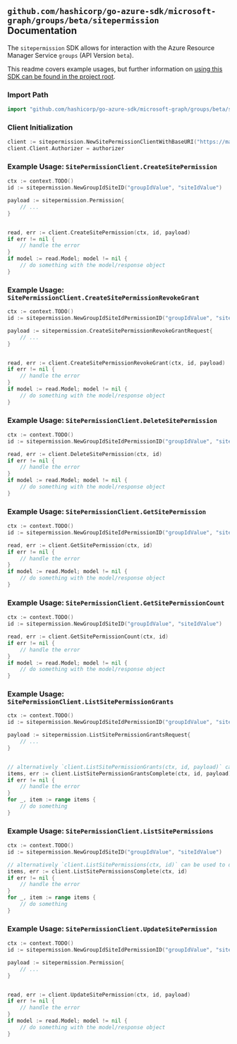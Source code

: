 
## `github.com/hashicorp/go-azure-sdk/microsoft-graph/groups/beta/sitepermission` Documentation

The `sitepermission` SDK allows for interaction with the Azure Resource Manager Service `groups` (API Version `beta`).

This readme covers example usages, but further information on [using this SDK can be found in the project root](https://github.com/hashicorp/go-azure-sdk/tree/main/docs).

### Import Path

```go
import "github.com/hashicorp/go-azure-sdk/microsoft-graph/groups/beta/sitepermission"
```


### Client Initialization

```go
client := sitepermission.NewSitePermissionClientWithBaseURI("https://management.azure.com")
client.Client.Authorizer = authorizer
```


### Example Usage: `SitePermissionClient.CreateSitePermission`

```go
ctx := context.TODO()
id := sitepermission.NewGroupIdSiteID("groupIdValue", "siteIdValue")

payload := sitepermission.Permission{
	// ...
}


read, err := client.CreateSitePermission(ctx, id, payload)
if err != nil {
	// handle the error
}
if model := read.Model; model != nil {
	// do something with the model/response object
}
```


### Example Usage: `SitePermissionClient.CreateSitePermissionRevokeGrant`

```go
ctx := context.TODO()
id := sitepermission.NewGroupIdSiteIdPermissionID("groupIdValue", "siteIdValue", "permissionIdValue")

payload := sitepermission.CreateSitePermissionRevokeGrantRequest{
	// ...
}


read, err := client.CreateSitePermissionRevokeGrant(ctx, id, payload)
if err != nil {
	// handle the error
}
if model := read.Model; model != nil {
	// do something with the model/response object
}
```


### Example Usage: `SitePermissionClient.DeleteSitePermission`

```go
ctx := context.TODO()
id := sitepermission.NewGroupIdSiteIdPermissionID("groupIdValue", "siteIdValue", "permissionIdValue")

read, err := client.DeleteSitePermission(ctx, id)
if err != nil {
	// handle the error
}
if model := read.Model; model != nil {
	// do something with the model/response object
}
```


### Example Usage: `SitePermissionClient.GetSitePermission`

```go
ctx := context.TODO()
id := sitepermission.NewGroupIdSiteIdPermissionID("groupIdValue", "siteIdValue", "permissionIdValue")

read, err := client.GetSitePermission(ctx, id)
if err != nil {
	// handle the error
}
if model := read.Model; model != nil {
	// do something with the model/response object
}
```


### Example Usage: `SitePermissionClient.GetSitePermissionCount`

```go
ctx := context.TODO()
id := sitepermission.NewGroupIdSiteID("groupIdValue", "siteIdValue")

read, err := client.GetSitePermissionCount(ctx, id)
if err != nil {
	// handle the error
}
if model := read.Model; model != nil {
	// do something with the model/response object
}
```


### Example Usage: `SitePermissionClient.ListSitePermissionGrants`

```go
ctx := context.TODO()
id := sitepermission.NewGroupIdSiteIdPermissionID("groupIdValue", "siteIdValue", "permissionIdValue")

payload := sitepermission.ListSitePermissionGrantsRequest{
	// ...
}


// alternatively `client.ListSitePermissionGrants(ctx, id, payload)` can be used to do batched pagination
items, err := client.ListSitePermissionGrantsComplete(ctx, id, payload)
if err != nil {
	// handle the error
}
for _, item := range items {
	// do something
}
```


### Example Usage: `SitePermissionClient.ListSitePermissions`

```go
ctx := context.TODO()
id := sitepermission.NewGroupIdSiteID("groupIdValue", "siteIdValue")

// alternatively `client.ListSitePermissions(ctx, id)` can be used to do batched pagination
items, err := client.ListSitePermissionsComplete(ctx, id)
if err != nil {
	// handle the error
}
for _, item := range items {
	// do something
}
```


### Example Usage: `SitePermissionClient.UpdateSitePermission`

```go
ctx := context.TODO()
id := sitepermission.NewGroupIdSiteIdPermissionID("groupIdValue", "siteIdValue", "permissionIdValue")

payload := sitepermission.Permission{
	// ...
}


read, err := client.UpdateSitePermission(ctx, id, payload)
if err != nil {
	// handle the error
}
if model := read.Model; model != nil {
	// do something with the model/response object
}
```
